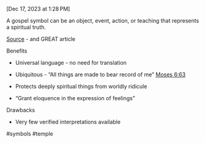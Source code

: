 [Dec 17, 2023 at 1:28 PM]

  

A gospel symbol can be an object, event, action, or teaching that represents a spiritual truth.

  

[Source](https://www.churchofjesuschrist.org/study/ensign/2007/02/why-symbols?lang=eng#p16) - and GREAT article

  

  

Benefits

- Universal language - no need for translation
    
- Ubiquitous - “All things are made to bear record of me” [Moses 6:63](https://www.churchofjesuschrist.org/study/scriptures/pgp/moses/6.63?lang=eng#p63)
    
- Protects deeply spiritual things from worldly ridicule
    
- “Grant eloquence in the expression of feelings”
    

  

Drawbacks

- Very few verified interpretations available


#symbols 
#temple 
